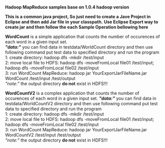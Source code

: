 <b>Hadoop MapReduce samples base on 1.0.4 hadoop version</b>

<b>This is a common java project, So just need to create a Jave Project in Eclipse and then add Jar file in your classpath.</b>
<b>Use Eclipse Export way to create jar and then follow the each Sample Operation bellowing here</b>

<b>WordCount</b>
	is a simple application that counts the number of occurences of each word in a given input set.<br>
	<i><b>"data:"</b></i> you can find data in testdata/WorldCount directory and then use following command put test data to specified directory and run the program<br>
	1: create directory: hadoop dfs -mkdir /test/input<br>
	2: move local file to HDFS: hadoop dfs -moveFromLocal file01 /test/input; hadoop dfs -moveFromLocal file02 /test/input<br>
	3: run WordCount MapReduce: hadoop jar YourExportJarFileName.jar WordCount /test/input /test/output<br>
	<i>"note:"</i> the output directory <b>do not</b> exist in HDFS!!!<br>

<b>WordCountV2</b>
	is a complex application that counts the number of occurences of each word in a given input set.
	<i><b>"data:"</b></i> you can find data in testdata/WorldCountV2 directory and then use following command put test data to specified directory and run the program<br>
	1: create directory: hadoop dfs -mkdir /test/input<br>
	2: move local file to HDFS: hadoop dfs -moveFromLocal file01 /test/input; hadoop dfs -moveFromLocal file02 /test/input<br>
	3: run WordCount MapReduce: hadoop jar YourExportJarFileName.jar WordCountV2 /test/input /test/output<br>
	<i>"note:"</i> the output directory <b>do not</b> exist in HDFS!!!	<br>